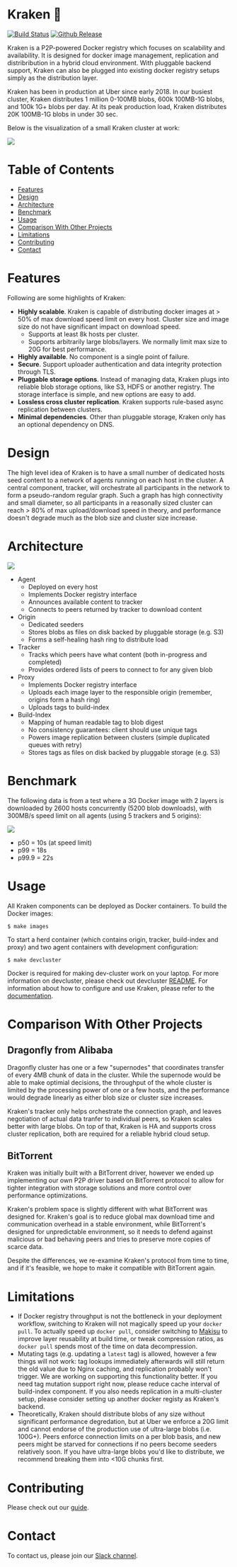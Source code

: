 # Kraken :octopus:

[![Build Status](https://travis-ci.org/uber/kraken.svg?branch=master)](https://travis-ci.org/uber/kraken)
[![Github Release](https://img.shields.io/github/release/uber/kraken.svg)](https://github.com/uber/kraken/releases)

Kraken is a P2P-powered Docker registry which focuses on scalability and availability. It is
designed for docker image management, replication and distribribution in a hybrid cloud environment.
With pluggable backend support, Kraken can also be plugged into existing docker registry setups
simply as the distribution layer.

Kraken has been in production at Uber since early 2018. In our busiest cluster, Kraken distributes
1 million 0-100MB blobs, 600k 100MB-1G blobs, and 100k 1G+ blobs per day. At its peak production
load, Kraken distributes 20K 100MB-1G blobs in under 30 sec.

Below is the visualization of a small Kraken cluster at work:

![](assets/visualization.gif)

# Table of Contents

- [Features](#features)
- [Design](#design)
- [Architecture](#architecture)
- [Benchmark](#benchmark)
- [Usage](#usage)
- [Comparison With Other Projects](#comparison-with-other-projects)
- [Limitations](#limitations)
- [Contributing](#contributing)
- [Contact](#contact)

# Features

Following are some highlights of Kraken:
- **Highly scalable**. Kraken is capable of distributing docker images at > 50% of max download
  speed limit on every host. Cluster size and image size do not have significant impact on download
  speed.
  - Supports at least 8k hosts per cluster.
  - Supports arbitrarily large blobs/layers. We normally limit max size to 20G for best performance.
- **Highly available**. No component is a single point of failure.
- **Secure**. Support uploader authentication and data integrity protection through TLS.
- **Pluggable storage options**. Instead of managing data, Kraken plugs into reliable blob storage
  options, like S3, HDFS or another registry. The storage interface is simple, and new options
  are easy to add.
- **Lossless cross cluster replication**. Kraken supports rule-based async replication between
  clusters.
- **Minimal dependencies**. Other than pluggable storage, Kraken only has an optional dependency on
  DNS.

# Design

The high level idea of Kraken is to have a small number of dedicated hosts seed content to a network
of agents running on each host in the cluster.
A central component, tracker, will orchestrate all participants in the network to form a
pseudo-random regular graph.
Such a graph has high connectivity and small diameter, so all participants in a reasonally sized
cluster can reach > 80% of max upload/download speed in theory, and performance doesn't degrade much
as the blob size and cluster size increase.

# Architecture

![](assets/architecture.svg)

- Agent
  - Deployed on every host
  - Implements Docker registry interface
  - Announces available content to tracker
  - Connects to peers returned by tracker to download content
- Origin
  - Dedicated seeders
  - Stores blobs as files on disk backed by pluggable storage (e.g. S3)
  - Forms a self-healing hash ring to distribute load
- Tracker
  - Tracks which peers have what content (both in-progress and completed)
  - Provides ordered lists of peers to connect to for any given blob
- Proxy
  - Implements Docker registry interface
  - Uploads each image layer to the responsible origin (remember, origins form a hash ring)
  - Uploads tags to build-index
- Build-Index
  - Mapping of human readable tag to blob digest
  - No consistency guarantees: client should use unique tags
  - Powers image replication between clusters (simple duplicated queues with retry)
  - Stores tags as files on disk backed by pluggable storage (e.g. S3)

# Benchmark

The following data is from a test where a 3G Docker image with 2 layers is downloaded by 2600 hosts
concurrently (5200 blob downloads), with 300MB/s speed limit on all agents (using 5 trackers and
5 origins):

![](assets/benchmark.svg)

- p50 = 10s (at speed limit)
- p99 = 18s
- p99.9 = 22s

# Usage

All Kraken components can be deployed as Docker containers. To build the Docker images:

```
$ make images
```

To start a herd container (which contains origin, tracker, build-index and proxy) and two agent
containers with development configuration:

```
$ make devcluster
```

Docker is required for making dev-cluster work on your laptop.
For more information on devcluster, please check out devcluster [README](examples/devcluster/README.md).
For information about how to configure and use Kraken, please refer to the [documentation](docs/CONFIGURATION.md).

# Comparison With Other Projects

## Dragonfly from Alibaba

Dragonfly cluster has one or a few "supernodes" that coordinates transfer of every 4MB chunk of data
in the cluster.
While the supernode would be able to make optimial decisions, the throughput of the whole cluster is
limited by the processing power of one or a few hosts, and the performance would degrade linearly as
either blob size or cluster size increases.

Kraken's tracker only helps orchestrate the connection graph, and leaves negotiation of actual data
tranfer to individual peers, so Kraken scales better with large blobs.
On top of that, Kraken is HA and supports cross cluster replication, both are required for a
reliable hybrid cloud setup.

## BitTorrent

Kraken was initially built with a BitTorrent driver, however we ended up implementing our own P2P
driver based on BitTorrent protocol to allow for tighter integration with storage solutions and more
control over performance optimizations.

Kraken's problem space is slightly different with what BitTorrent was designed for. Kraken's goal is
to reduce global max download time and communication overhead in a stable environment, while
BitTorrent's designed for unpredictable environment, so it needs to defend against malicious or bad
behaving peers and tries to preserve more copies of scarce data.

Despite the differences, we re-examine Kraken's protocol from time to time, and if it's feasible, we
hope to make it compatible with BitTorrent again.

# Limitations

- If Docker registry throughput is not the bottleneck in your deployment workflow, switching to
Kraken will not magically speed up your `docker pull`. To actually speed up `docker pull`, consider
switching to [Makisu](https://github.com/uber/makisu) to improve layer reusability at build time, or
tweak compression ratios, as `docker pull` spends most of the time on data decompression.
- Mutating tags (e.g. updating a `latest` tag) is allowed, however a few things will not work: tag
lookups immediately afterwards will still return the old value due to Nginx caching, and replication
probably won't trigger. We are working on supporting this functionality better. If you need tag
mutation support right now, please reduce cache interval of build-index component. If you also needs
replication in a multi-cluster setup, please consider setting up another docker registy as Kraken's
backend.
- Theoretically, Kraken should distribute blobs of any size without significant performance
degredation, but at Uber we enforce a 20G limit and cannot endorse of the production use of
ultra-large blobs (i.e. 100G+). Peers enforce connection limits on a per blob basis, and new peers
might be starved for connections if no peers become seeders relatively soon. If you have ultra-large
blobs you'd like to distribute, we recommend breaking them into <10G chunks first.

# Contributing

Please check out our [guide](docs/CONTRIBUTING.md).

# Contact

To contact us, please join our [Slack channel](https://join.slack.com/t/uber-container-tools/shared_invite/enQtNTIxODAwMDEzNjM1LWIyNzUyMTk3NTAzZGY0MDkzMzQ1YTlmMTUwZmIwNDk3YTA0ZjZjZGRhMTM2NzI0OGM3OGNjMDZiZTI2ZTY5NWY).
